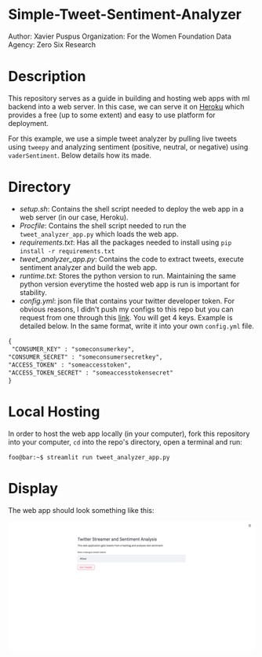 # Simple-Tweet-Sentiment-Analyzer
Author: Xavier Puspus 
Organization: For the Women Foundation 
Data Agency: Zero Six Research 

# Description

This repository serves as a guide in building and hosting web apps with ml backend into a web server. In this case, we can serve it on [Heroku](heroku.com) which provides a free (up to some extent) and easy to use platform for deployment.

For this example, we use a simple tweet analyzer by pulling live tweets using `tweepy` and analyzing sentiment (positive, neutral, or negative) using `vaderSentiment`. Below details how its made.

# Directory

- *setup.sh*: Contains the shell script needed to deploy the web app in a web server (in our case, Heroku).
- *Procfile*: Contains the shell script needed to run the `tweet_analyzer_app.py` which loads the web app.
- *requirements.txt*: Has all the packages needed to install using `pip install -r requirements.txt`
- *tweet_analyzer_app.py*: Contains the code to extract tweets, execute sentiment analyzer and build the web app.
- *runtime.txt*: Stores the python version to run. Maintaining the same python version everytime the hosted web app is run is important for stability.
- *config.yml*: json file that contains your twitter developer token. For obvious reasons, I didn't push my configs to this repo but you can request from one through this [link](https://developer.twitter.com/en/apply-for-access.html). You will get 4 keys. Example is detailed below. In the same format, write it into your own `config.yml` file.

```
{
 "CONSUMER_KEY" : "someconsumerkey",
"CONSUMER_SECRET" : "someconsumersecretkey",
"ACCESS_TOKEN" : "someaccesstoken",
"ACCESS_TOKEN_SECRET" : "someaccesstokensecret"
}
```

# Local Hosting

In order to host the web app locally (in your computer), fork this repository into your computer, `cd` into the repo's directory, open a terminal and run:

```console
foo@bar:~$ streamlit run tweet_analyzer_app.py
```

# Display

The web app should look something like this:

![Sample image of the tweet sentiment analyzer web application.](sample_display.png)
